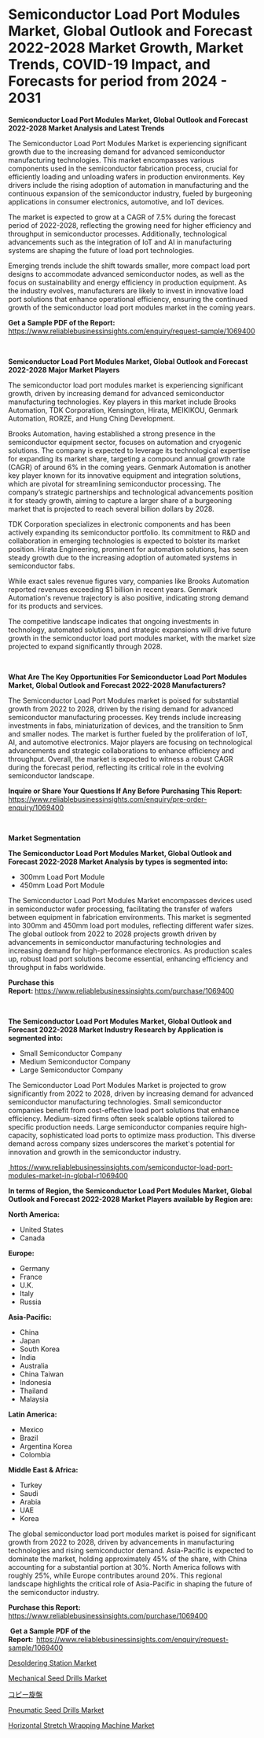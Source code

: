 <p><h1>Semiconductor Load Port Modules Market, Global Outlook and Forecast 2022-2028 Market Growth, Market Trends, COVID-19 Impact, and Forecasts for period from 2024 - 2031</h1></p><p><strong>Semiconductor Load Port Modules Market, Global Outlook and Forecast 2022-2028 Market Analysis and Latest Trends</strong></p>
<p><p>The Semiconductor Load Port Modules Market is experiencing significant growth due to the increasing demand for advanced semiconductor manufacturing technologies. This market encompasses various components used in the semiconductor fabrication process, crucial for efficiently loading and unloading wafers in production environments. Key drivers include the rising adoption of automation in manufacturing and the continuous expansion of the semiconductor industry, fueled by burgeoning applications in consumer electronics, automotive, and IoT devices. </p><p>The market is expected to grow at a CAGR of 7.5% during the forecast period of 2022-2028, reflecting the growing need for higher efficiency and throughput in semiconductor processes. Additionally, technological advancements such as the integration of IoT and AI in manufacturing systems are shaping the future of load port technologies. </p><p>Emerging trends include the shift towards smaller, more compact load port designs to accommodate advanced semiconductor nodes, as well as the focus on sustainability and energy efficiency in production equipment. As the industry evolves, manufacturers are likely to invest in innovative load port solutions that enhance operational efficiency, ensuring the continued growth of the semiconductor load port modules market in the coming years.</p></p>
<p><strong>Get a Sample PDF of the Report:&nbsp;</strong> <a href="https://www.reliablebusinessinsights.com/enquiry/request-sample/1069400">https://www.reliablebusinessinsights.com/enquiry/request-sample/1069400</a></p>
<p>&nbsp;</p>
<p><strong>Semiconductor Load Port Modules Market, Global Outlook and Forecast 2022-2028 Major Market Players</strong></p>
<p><p>The semiconductor load port modules market is experiencing significant growth, driven by increasing demand for advanced semiconductor manufacturing technologies. Key players in this market include Brooks Automation, TDK Corporation, Kensington, Hirata, MEIKIKOU, Genmark Automation, RORZE, and Hung Ching Development.</p><p>Brooks Automation, having established a strong presence in the semiconductor equipment sector, focuses on automation and cryogenic solutions. The company is expected to leverage its technological expertise for expanding its market share, targeting a compound annual growth rate (CAGR) of around 6% in the coming years. Genmark Automation is another key player known for its innovative equipment and integration solutions, which are pivotal for streamlining semiconductor processing. The company’s strategic partnerships and technological advancements position it for steady growth, aiming to capture a larger share of a burgeoning market that is projected to reach several billion dollars by 2028.</p><p>TDK Corporation specializes in electronic components and has been actively expanding its semiconductor portfolio. Its commitment to R&D and collaboration in emerging technologies is expected to bolster its market position. Hirata Engineering, prominent for automation solutions, has seen steady growth due to the increasing adoption of automated systems in semiconductor fabs.</p><p>While exact sales revenue figures vary, companies like Brooks Automation reported revenues exceeding $1 billion in recent years. Genmark Automation's revenue trajectory is also positive, indicating strong demand for its products and services.</p><p>The competitive landscape indicates that ongoing investments in technology, automated solutions, and strategic expansions will drive future growth in the semiconductor load port modules market, with the market size projected to expand significantly through 2028.</p></p>
<p>&nbsp;</p>
<p><strong>What Are The Key Opportunities For Semiconductor Load Port Modules Market, Global Outlook and Forecast 2022-2028 Manufacturers?</strong></p>
<p><p>The Semiconductor Load Port Modules market is poised for substantial growth from 2022 to 2028, driven by the rising demand for advanced semiconductor manufacturing processes. Key trends include increasing investments in fabs, miniaturization of devices, and the transition to 5nm and smaller nodes. The market is further fueled by the proliferation of IoT, AI, and automotive electronics. Major players are focusing on technological advancements and strategic collaborations to enhance efficiency and throughput. Overall, the market is expected to witness a robust CAGR during the forecast period, reflecting its critical role in the evolving semiconductor landscape.</p></p>
<p><strong>Inquire or Share Your Questions If Any Before Purchasing This Report:</strong> <a href="https://www.reliablebusinessinsights.com/enquiry/pre-order-enquiry/1069400">https://www.reliablebusinessinsights.com/enquiry/pre-order-enquiry/1069400</a></p>
<p>&nbsp;</p>
<p><strong>Market Segmentation</strong></p>
<p><strong>The Semiconductor Load Port Modules Market, Global Outlook and Forecast 2022-2028 Market Analysis by types is segmented into:</strong></p>
<p><ul><li>300mm Load Port Module</li><li>450mm Load Port Module</li></ul></p>
<p><p>The Semiconductor Load Port Modules Market encompasses devices used in semiconductor wafer processing, facilitating the transfer of wafers between equipment in fabrication environments. This market is segmented into 300mm and 450mm load port modules, reflecting different wafer sizes. The global outlook from 2022 to 2028 projects growth driven by advancements in semiconductor manufacturing technologies and increasing demand for high-performance electronics. As production scales up, robust load port solutions become essential, enhancing efficiency and throughput in fabs worldwide.</p></p>
<p><strong>Purchase this Report:&nbsp;</strong><a href="https://www.reliablebusinessinsights.com/purchase/1069400">https://www.reliablebusinessinsights.com/purchase/1069400</a></p>
<p>&nbsp;</p>
<p><strong>The Semiconductor Load Port Modules Market, Global Outlook and Forecast 2022-2028 Market Industry Research by Application is segmented into:</strong></p>
<p><ul><li>Small Semiconductor Company</li><li>Medium Semiconductor Company</li><li>Large Semiconductor Company</li></ul></p>
<p><p>The Semiconductor Load Port Modules Market is projected to grow significantly from 2022 to 2028, driven by increasing demand for advanced semiconductor manufacturing technologies. Small semiconductor companies benefit from cost-effective load port solutions that enhance efficiency. Medium-sized firms often seek scalable options tailored to specific production needs. Large semiconductor companies require high-capacity, sophisticated load ports to optimize mass production. This diverse demand across company sizes underscores the market's potential for innovation and growth in the semiconductor industry.</p></p>
<p><a href="https://www.reliablebusinessinsights.com/semiconductor-load-port-modules-market-in-global-r1069400">&nbsp;https://www.reliablebusinessinsights.com/semiconductor-load-port-modules-market-in-global-r1069400</a></p>
<p><strong>In terms of Region, the Semiconductor Load Port Modules Market, Global Outlook and Forecast 2022-2028 Market Players available by Region are:</strong></p>
<p>
    <p> <strong> North America: </strong>
        <ul>
            <li>United States</li>
            <li>Canada</li>
        </ul>
        </p> 
    <p> <strong> Europe: </strong>
        <ul>
            <li>Germany</li>
            <li>France</li>
            <li>U.K.</li>
            <li>Italy</li>
            <li>Russia</li>
        </ul>
        </p> 
    <p> <strong> Asia-Pacific: </strong>
        <ul>
            <li>China</li>
            <li>Japan</li>
            <li>South Korea</li>
            <li>India</li>
            <li>Australia</li>
            <li>China Taiwan</li>
            <li>Indonesia</li>
            <li>Thailand</li>
            <li>Malaysia</li>
        </ul>
        </p> 
    <p> <strong> Latin America: </strong>
        <ul>
            <li>Mexico</li>
            <li>Brazil</li>
            <li>Argentina Korea</li>
            <li>Colombia</li>
        </ul>
        </p> 
    <p> <strong> Middle East & Africa: </strong>
        <ul>
            <li>Turkey</li>
            <li>Saudi</li>
            <li>Arabia</li>
            <li>UAE</li>
            <li>Korea</li>
        </ul>
    </p>
    </p>
<p><p>The global semiconductor load port modules market is poised for significant growth from 2022 to 2028, driven by advancements in manufacturing technologies and rising semiconductor demand. Asia-Pacific is expected to dominate the market, holding approximately 45% of the share, with China accounting for a substantial portion at 30%. North America follows with roughly 25%, while Europe contributes around 20%. This regional landscape highlights the critical role of Asia-Pacific in shaping the future of the semiconductor industry.</p></p>
<p><strong>Purchase this Report: </strong><a href="https://www.reliablebusinessinsights.com/purchase/1069400">https://www.reliablebusinessinsights.com/purchase/1069400</a></p>
<p>&nbsp;<strong>Get a Sample PDF of the Report:&nbsp;&nbsp;</strong><a href="https://www.reliablebusinessinsights.com/enquiry/request-sample/1069400">https://www.reliablebusinessinsights.com/enquiry/request-sample/1069400</a></p>
<p><strong></strong></p>
<p><p><a href="https://www.linkedin.com/pulse/insights-desoldering-station-industry-market-financial-7twnc?trackingId=ArEqQrtjR%2BmZvjBKxpk4gA%3D%3D">Desoldering Station Market</a></p><p><a href="https://www.linkedin.com/pulse/mechanical-seed-drills-market-share-analysis-growth-trends-7jqmc?trackingId=nCf4j88DQq%2BzDexk6%2BDvXQ%3D%3D">Mechanical Seed Drills Market</a></p><p><a href="https://medium.com/@marcus7cekruer/%E3%82%B0%E3%83%AD%E3%83%BC%E3%83%90%E3%83%AB%E3%82%B3%E3%83%94%E3%83%BC%E6%95%B4%E5%BD%A2%E5%B8%82%E5%A0%B4%E3%81%AE%E3%82%B7%E3%82%A7%E3%82%A2%E3%81%A8%E6%88%90%E9%95%B7%E6%A9%9F%E4%BC%9A-%E5%8F%8A%E3%81%B3%E5%B8%82%E5%A0%B4%E8%A6%8F%E6%A8%A1%E3%81%AF-2024%E5%B9%B4%E3%81%8B%E3%82%892031%E5%B9%B4%E3%81%BE%E3%81%A7%E3%81%AE%E6%9C%9F%E9%96%93%E3%81%A7%E5%B9%B4%E5%B9%B3%E5%9D%87%E6%88%90%E9%95%B7%E7%8E%87-cagr-9-2-%E3%81%A7%E6%88%90%E9%95%B7%E3%81%97%E3%81%A6%E3%81%84%E3%81%BE%E3%81%99-0b7f8470b613">コピー旋盤</a></p><p><a href="https://www.linkedin.com/pulse/mapping-pneumatic-seed-drills-market-trends-challenges-breakthroughs-jsctc?trackingId=0Ssf3Tg7S3mNEoXt6SL4hw%3D%3D">Pneumatic Seed Drills Market</a></p><p><a href="https://www.linkedin.com/pulse/in-depth-analysis-global-horizontal-stretch-wrapping-machine-ieqqc?trackingId=VrXVAGzjQ8%2B1M7nYSh6ELg%3D%3D">Horizontal Stretch Wrapping Machine Market</a></p></p>